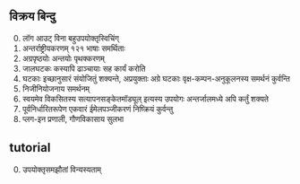 ## विक्रय बिन्दु

0. लॉग आउट् विना बहुउपयोक्तृस्विचिंग्
1. अन्तर्राष्ट्रीयकरणम् १२१ भाषाः समर्थिताः
2. अग्रपृष्ठयोः अन्तयोः पृथक्करणम्
3. जालघटकः कस्यापि ढाञ्चायाः सह कार्यं करोति
4. घटकाः इच्छानुसारं संयोजितुं शक्यन्ते, अप्रयुक्ताः अग्रे घटकाः वृक्ष-कम्पन-अनुकूलनस्य समर्थनं कुर्वन्ति
5. निजीनियोजनाय समर्थनम्
6. स्वयमेव विकसितस्य सत्यापनसङ्केतमॉड्यूल् इत्यस्य उपयोगः अन्तर्जालमध्ये अपि कर्तुं शक्यते
7. पूर्वनिर्धारितरूपेण एकवारं ईमेलपञ्जीकरणं निष्क्रियं कुर्वन्तु
8. प्लग-इन प्रणाली, गौणविकासाय सुलभा

## tutorial

0. उपयोक्तृसमझौतां विन्यस्यताम्